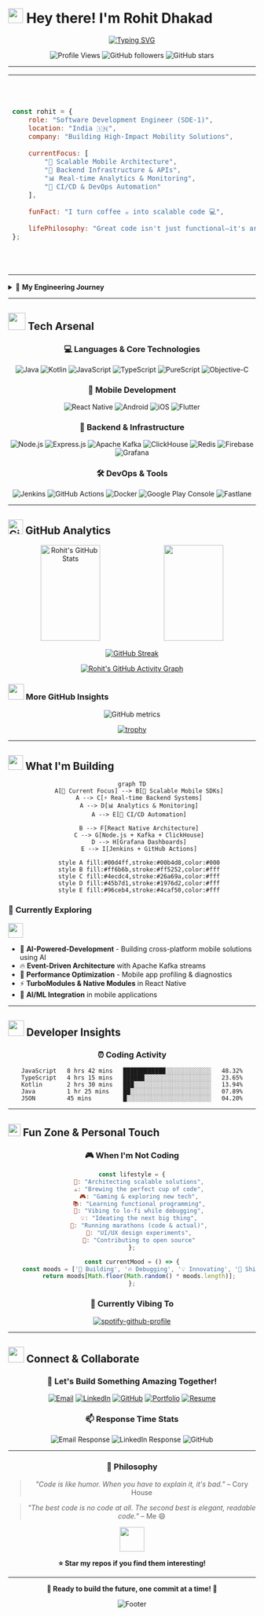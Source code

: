 # <img src="https://raw.githubusercontent.com/MartinHeinz/MartinHeinz/master/wave.gif" width="30px" height="30px" /> Hey there! I'm Rohit Dhakad

<div align="center">
  
[![Typing SVG](https://readme-typing-svg.herokuapp.com?font=Fira+Code&weight=600&size=28&duration=3000&pause=1000&color=00D4FF&center=true&vCenter=true&width=800&height=100&lines=🚀+Software+Development+Engineer+(SDE-1);📱+Mobile+%26+React+Native+Architecture+Wizard;🧠+Functional+Programming+Enthusiast;🎯+Building+Scalable+Real-World+Solutions;⚡+Backend+%7C+Node.js+%7C+Kafka+%7CClickhouse)](https://git.io/typing-svg)

</div>

<div align="center">
  
![Profile Views](https://komarev.com/ghpvc/?username=Rohit4997&label=Profile%20Views&color=brightgreen&style=for-the-badge)
![GitHub followers](https://img.shields.io/github/followers/Rohit4997?label=Followers&style=for-the-badge&color=blue)
![GitHub stars](https://img.shields.io/github/stars/Rohit4997?label=Total%20Stars&style=for-the-badge&color=yellow)

</div>

---

<table>
<tr>
<td>

```javascript
const rohit = {
    role: "Software Development Engineer (SDE-1)",
    location: "India 🇮🇳",
    company: "Building High-Impact Mobility Solutions",
    
    currentFocus: [
        "🎯 Scalable Mobile Architecture",
        "🚀 Backend Infrastructure & APIs", 
        "📊 Real-time Analytics & Monitoring",
        "🔧 CI/CD & DevOps Automation"
    ],
    
    funFact: "I turn coffee ☕ into scalable code 💻",
    
    lifePhilosophy: "Great code isn't just functional—it's art! 🎨"
};
```

</td>
<td>
<img src="https://media.giphy.com/media/qgQUggAC3Pfv687qPC/giphy.gif" width="400"/> </td> </tr> </table>

<details>
<summary>🎯 <b>My Engineering Journey</b></summary>
<br>

- 🏆 **Promoted to SDE-1** for delivering high-impact engineering solutions
- 📦 **Architected multi-merchant SDK** with plugin system architecture
- 🚦 **Built real-time location engine** with advanced wait-time algorithms  
- 📈 **Optimized monetization flows** driving significant revenue growth
- 🔁 **Managed 8+ app flavors** through shared configuration system
- 🤖 **Automated release pipelines** reducing deployment time by 80%

</details>

---

## <img src="https://media.giphy.com/media/iY8CRBdQXODJSCERIr/giphy.gif" width="35"> Tech Arsenal

<div align="center">

### 💻 **Languages & Core Technologies**
![Java](https://img.shields.io/badge/Java-ED8B00?style=for-the-badge&logo=openjdk&logoColor=white)
![Kotlin](https://img.shields.io/badge/Kotlin-7F52FF?style=for-the-badge&logo=kotlin&logoColor=white)
![JavaScript](https://img.shields.io/badge/JavaScript-F7DF1E?style=for-the-badge&logo=javascript&logoColor=black)
![TypeScript](https://img.shields.io/badge/TypeScript-007ACC?style=for-the-badge&logo=typescript&logoColor=white)
![PureScript](https://img.shields.io/badge/PureScript-14161A?style=for-the-badge&logo=haskell&logoColor=white)
![Objective-C](https://img.shields.io/badge/Objective--C-000000?style=for-the-badge&logo=apple&logoColor=white)

### 📱 **Mobile Development**
![React Native](https://img.shields.io/badge/React_Native-20232A?style=for-the-badge&logo=react&logoColor=61DAFB)
![Android](https://img.shields.io/badge/Android-3DDC84?style=for-the-badge&logo=android&logoColor=white)
![iOS](https://img.shields.io/badge/iOS-000000?style=for-the-badge&logo=ios&logoColor=white)
![Flutter](https://img.shields.io/badge/Flutter-02569B?style=for-the-badge&logo=flutter&logoColor=white)

### 🚀 **Backend & Infrastructure**
![Node.js](https://img.shields.io/badge/Node.js-43853D?style=for-the-badge&logo=node.js&logoColor=white)
![Express.js](https://img.shields.io/badge/Express.js-404D59?style=for-the-badge&logo=express&logoColor=white)
![Apache Kafka](https://img.shields.io/badge/Apache_Kafka-231F20?style=for-the-badge&logo=apache-kafka&logoColor=white)
![ClickHouse](https://img.shields.io/badge/ClickHouse-FFCC01?style=for-the-badge&logo=clickhouse&logoColor=black)
![Redis](https://img.shields.io/badge/Redis-DC382D?style=for-the-badge&logo=redis&logoColor=white)
![Firebase](https://img.shields.io/badge/Firebase-039BE5?style=for-the-badge&logo=Firebase&logoColor=white)
![Grafana](https://img.shields.io/badge/Grafana-F46800?style=for-the-badge&logo=grafana&logoColor=white)

### 🛠️ **DevOps & Tools**
![Jenkins](https://img.shields.io/badge/Jenkins-D24939?style=for-the-badge&logo=jenkins&logoColor=white)
![GitHub Actions](https://img.shields.io/badge/GitHub_Actions-2088FF?style=for-the-badge&logo=github-actions&logoColor=white)
![Docker](https://img.shields.io/badge/Docker-2496ED?style=for-the-badge&logo=docker&logoColor=white)
![Google Play Console](https://img.shields.io/badge/Google_Play-414141?style=for-the-badge&logo=google-play&logoColor=white)
![Fastlane](https://img.shields.io/badge/Fastlane-00F200?style=for-the-badge&logo=fastlane&logoColor=white)

</div>

---

## <img src="https://media.giphy.com/media/W5eoZHPpUx9sapR0eu/giphy.gif" width="30px" alt="Git"/> GitHub Analytics

<div align="center">
  
<img width="49%" height="195px" src="https://github-readme-stats.vercel.app/api?username=Rohit4997&show_icons=true&count_private=true&hide_border=true&title_color=00b4d8&icon_color=00d4ff&text_color=c9d1d9&bg_color=0d1117" alt="Rohit's GitHub Stats" /> 

<img width="49%" height="195px" src="https://github-readme-stats.vercel.app/api/top-langs/?username=Rohit4997&layout=compact&hide_border=true&title_color=00b4d8&text_color=00d4ff&bg_color=0d1117" />

</div>

<div align="center">
  
[![GitHub Streak](https://streak-stats.demolab.com/?user=Rohit4997&theme=dark&hide_border=true&stroke=0000&background=0d1117&ring=00b4d8&fire=00d4ff&currStreakLabel=00d4ff)](https://git.io/streak-stats)

</div>

<div align="center">

[![Rohit's GitHub Activity Graph](https://github-readme-activity-graph.vercel.app/graph?username=Rohit4997&custom_title=Rohit's%20GitHub%20Activity%20Graph&bg_color=0d1117&color=00d4ff&line=00b4d8&point=00d4ff&area_color=00b4d8&title_color=00d4ff&area=true)](https://github.com/ashutosh00710/github-readme-activity-graph)

</div>

### <img src="https://media.giphy.com/media/LnQjpWaON8nhr21vNW/giphy.gif" width="32"> More GitHub Insights

<div align="center">
  
![GitHub metrics](https://metrics.lecoq.io/Rohit4997?template=classic&config.timezone=Asia%2FKolkata)

</div>

<div align="center">

[![trophy](https://github-profile-trophy.vercel.app/?username=Rohit4997&theme=darkhub&no-frame=true&no-bg=true&margin-w=4)](https://github.com/ryo-ma/github-profile-trophy)

</div>

---

## <img src="https://media.giphy.com/media/j2pOGeGYKe2xCCKwfi/giphy.gif" width="30"> What I'm Building

<div align="center">

```mermaid
graph TD
    A[🎯 Current Focus] --> B[🚀 Scalable Mobile SDKs]
    A --> C[⚡ Real-time Backend Systems]
    A --> D[📊 Analytics & Monitoring]
    A --> E[🤖 CI/CD Automation]
    
    B --> F[React Native Architecture]
    C --> G[Node.js + Kafka + ClickHouse]
    D --> H[Grafana Dashboards]
    E --> I[Jenkins + GitHub Actions]
    
    style A fill:#00d4ff,stroke:#00b4d8,color:#000
    style B fill:#ff6b6b,stroke:#ff5252,color:#fff
    style C fill:#4ecdc4,stroke:#26a69a,color:#fff
    style D fill:#45b7d1,stroke:#1976d2,color:#fff
    style E fill:#96ceb4,stroke:#4caf50,color:#fff
```

</div>

### 🚀 **Currently Exploring**

<img src="https://media.giphy.com/media/WUlplcMpOCEmTGBtBW/giphy.gif" width="30"> 

- 🧬 **AI-Powered-Development** - Building cross-platform mobile solutions using AI
- 🔥 **Event-Driven Architecture** with Apache Kafka streams
- 📱 **Performance Optimization** - Mobile app profiling & diagnostics  
- ⚡ **TurboModules & Native Modules** in React Native
- 🤖 **AI/ML Integration** in mobile applications

---

## <img src="https://media.giphy.com/media/LnQjpWaON8nhr21vNW/giphy.gif" width="32"> Developer Insights

<div align="center">

### ⏰ **Coding Activity**

<!--START_SECTION:waka-->
```text
JavaScript   8 hrs 42 mins   ████████████░░░░░░░░░░░░░   48.32%
TypeScript   4 hrs 15 mins   ██████░░░░░░░░░░░░░░░░░░░   23.65%
Kotlin       2 hrs 30 mins   ███░░░░░░░░░░░░░░░░░░░░░░   13.94%
Java         1 hr 25 mins    ██░░░░░░░░░░░░░░░░░░░░░░░   07.89%
JSON         45 mins         █░░░░░░░░░░░░░░░░░░░░░░░░   04.20%
```
<!--END_SECTION:waka-->

</div>

---

## <img src="https://media.giphy.com/media/ZCN6F3FAkwsyOGU2RS/giphy.gif" width="25"> Fun Zone & Personal Touch

<div align="center">

### 🎮 **When I'm Not Coding**

```javascript
const lifestyle = {
    🎯: "Architecting scalable solutions",
    ☕: "Brewing the perfect cup of code",
    🎮: "Gaming & exploring new tech",
    📚: "Learning functional programming",
    🎵: "Vibing to lo-fi while debugging",
    💡: "Ideating the next big thing",
    🏃: "Running marathons (code & actual)",
    🎨: "UI/UX design experiments",
    🌱: "Contributing to open source"
};

const currentMood = () => {
    const moods = ['🚀 Building', '🔥 Debugging', '💡 Innovating', '📱 Shipping'];
    return moods[Math.floor(Math.random() * moods.length)];
};
```

### 🎵 **Currently Vibing To**

[![spotify-github-profile](https://spotify-github-profile.vercel.app/api/view?uid=31k6zcamgwwepktbalml7jlhihxi&cover_image=true&theme=default&show_offline=false&background_color=0d1117&interchange=true&bar_color=53b14f&bar_color_cover=false)](https://spotify-github-profile.vercel.app/api/view?uid=31k6zcamgwwepktbalml7jlhihxi&redirect=true)

</div>

---

## <img src="https://media.giphy.com/media/LnQjpWaON8nhr21vNW/giphy.gif" width="32"> Connect & Collaborate

<div align="center">

### 🌟 **Let's Build Something Amazing Together!**

[![Email](https://img.shields.io/badge/Email-D14836?style=for-the-badge&logo=gmail&logoColor=white)](mailto:rohitrkd4997@gmail.com)
[![LinkedIn](https://img.shields.io/badge/LinkedIn-0077B5?style=for-the-badge&logo=linkedin&logoColor=white)](https://linkedin.com/in/rohit-4997)
[![GitHub](https://img.shields.io/badge/GitHub-100000?style=for-the-badge&logo=github&logoColor=white)](https://github.com/Rohit4997)
[![Portfolio](https://img.shields.io/badge/Portfolio-FF5722?style=for-the-badge&logo=todoist&logoColor=white)](#)
[![Resume](https://img.shields.io/badge/Resume-4285F4?style=for-the-badge&logo=google-drive&logoColor=white)](#)

### 📫 **Response Time Stats**

![Email Response](https://img.shields.io/badge/Email-<24hrs-brightgreen?style=flat-square&logo=gmail)
![LinkedIn Response](https://img.shields.io/badge/LinkedIn-<12hrs-blue?style=flat-square&logo=linkedin)
![GitHub](https://img.shields.io/badge/GitHub-Active-orange?style=flat-square&logo=github)

</div>

---

<div align="center">

### 💭 **Philosophy**

> *"Code is like humor. When you have to explain it, it's bad."* – Cory House

> *"The best code is no code at all. The second best is elegant, readable code."* – Me 😄

<img src="https://media.giphy.com/media/3oKIPnAiaMCws8nOsE/giphy.gif" width="50">

**⭐ Star my repos if you find them interesting!**

</div>

---

<div align="center">

**🚀 Ready to build the future, one commit at a time! 🚀**

![Footer](https://capsule-render.vercel.app/api?type=waving&color=gradient&height=100&section=footer&animation=twinkling)

</div>
